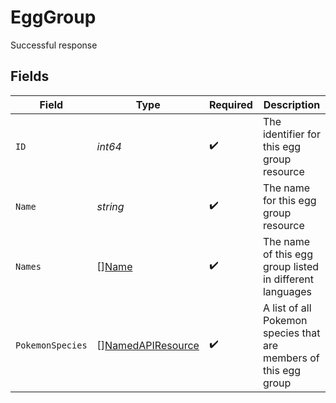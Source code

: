 # EggGroup

Successful response


## Fields

| Field                                                            | Type                                                             | Required                                                         | Description                                                      |
| ---------------------------------------------------------------- | ---------------------------------------------------------------- | ---------------------------------------------------------------- | ---------------------------------------------------------------- |
| `ID`                                                             | *int64*                                                          | :heavy_check_mark:                                               | The identifier for this egg group resource                       |
| `Name`                                                           | *string*                                                         | :heavy_check_mark:                                               | The name for this egg group resource                             |
| `Names`                                                          | [][Name](../../models/shared/name.md)                            | :heavy_check_mark:                                               | The name of this egg group listed in different languages         |
| `PokemonSpecies`                                                 | [][NamedAPIResource](../../models/shared/namedapiresource.md)    | :heavy_check_mark:                                               | A list of all Pokemon species that are members of this egg group |
